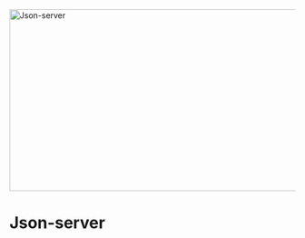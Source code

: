 <img src="https://socialify.git.ci/Thobani660/Json-server/image?language=1&owner=1&name=1&stargazers=1&theme=Light" alt="Json-server" width="640" height="320"  />

<h1>Json-server</h1> 
